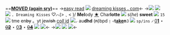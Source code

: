 ==**[MOVED (again sry)](requiem-aeternam)**==
->[easy read](dreaminkisses) ![](https://64.media.tumblr.com/717847201785ce04f4556d80ac69dc2d/fc8a840c6c8c50e0-b7/s100x200/d573eeeb1437e63fd1b1ce9c453aaaeff5987e01.gifv) [dreaming kisses **.** com]()<-
->![](https://cdn.discordapp.com/attachments/870787415172845589/1078688139410939994/Untitled267_20230224154042.png)
![](https://wilardo.crd.co/assets/images/gallery05/ee4a337c.gif?v=abdd185a)
![](https://wilardo.crd.co/assets/images/gallery02/1249bf6e.gif?v=abdd185a) ．`Dreaming Kisses` ♡⌒(>﹑< )/
**Mel**ody [★](flowercoded) Char**lotte** ![](https://wilardo.crd.co/assets/images/gallery04/4641412f.gif?v=abdd185a) s(*he*) **sweet**
![](https://wilardo.crd.co/assets/images/gallery04/142c8580.gif?v=abdd185a) `15` ![](https://wilardo.crd.co/assets/images/gallery05/95b62038.gif?v=abdd185a) tme en~~by~~ 。yt jew~~ish~~
[co*ll* id](https://milgram.fandom.com/wiki/Kusunoki_Muu) ![](https://wilardo.crd.co/assets/images/gallery14/ccd46f36.png?v=abdd185a)⸝ au**dhd** (~~n~~)bpd﹗**`‹`**t[ake](amnesia-memories)n**`𝟹`**
![](https://media.discordapp.net/attachments/870787415172845589/1064212612499390564/307.png) `sp/ins` ৴ [0**1**](https://en.wikipedia.org/wiki/Vocaloid) ⋆ [~~0**2**~~](https://en.wikipedia.org/wiki/Rhythm_game) ⋆ [0**3**](https://hellocharlotte.fandom.com/wiki/Hello_Charlotte_Wiki) ⋆ [~~0**4**~~](https://milgram.jp/) ![](https://64.media.tumblr.com/0f579224cc483df311be3dc5286c9386/fc8a840c6c8c50e0-57/s75x75_c1/6d1fefe0c16569998919832dde9db481f6436754.gifv)
![](https://cdn.discordapp.com/attachments/870787415172845589/1063030537217908736/div40.png)<-
->[![](https://64.media.tumblr.com/e687df6e146de8f7246248133a71c38a/tumblr_inline_mly8y9MziG1qz4rgp.gif)](altersystem) ![](https://media.discordapp.net/attachments/870787415172845589/1078717148345684121/blinkiesCafe-S5.gif) [![](https://64.media.tumblr.com/f6a7fd23af8b12d82b45fb191122e381/tumblr_inline_mly8ydpjwm1qz4rgp.gif)](-dreaminchuchu)<-